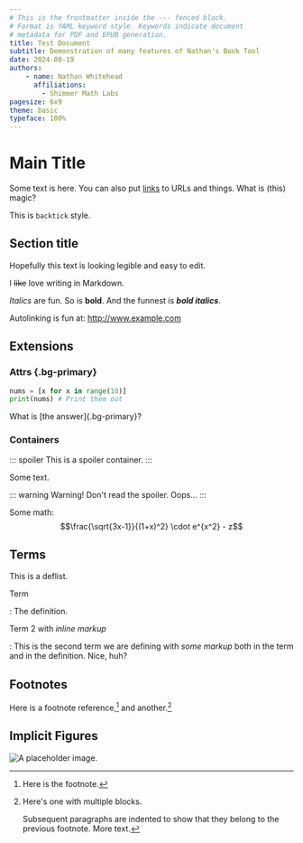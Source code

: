 ```yaml
---
# This is the frontmatter inside the --- fenced block.
# Format is YAML keyword style. Keywords indicate document
# metadata for PDF and EPUB generation.
title: Test Document
subtitle: Demonstration of many features of Nathan's Book Tool
date: 2024-08-19
authors:
    - name: Nathan Whitehead
      affiliations: 
        - Shimmer Math Labs
pagesize: 6x9
theme: basic
typeface: 100%
---
```


# Main Title

Some text is here. You can also put [links](http://www.example.com/) to URLs and things.
What is (this) magic?

This is `backtick` style.

## Section title

Hopefully this text is looking legible and easy to edit.

I ~~like~~ love writing in Markdown.

*Italics* are fun. So is **bold**. And the funnest is ***bold italics***.

Autolinking is fun at: http://www.example.com

## Extensions

### Attrs {.bg-primary}

```python
nums = [x for x in range(10)]
print(nums) # Print them out
```

<!-- With bracketed spans -->
What is [the answer]{.bg-primary}?

### Containers

::: spoiler
This is a spoiler container.
:::

Some text.

::: warning
Warning! Don't read the spoiler. Oops...
:::

Some math:
$$\frac{\sqrt{3x-1}}{(1+x)^2} \cdot e^{x^2} - z$$

## Terms

This is a deflist.

Term

: The definition.

Term 2 with *inline markup*

: This is the second term we are defining with *some markup* both in the term
and in the definition. Nice, huh?

## Footnotes

Here is a footnote reference,[^1] and another.[^longnote]

[^1]: Here is the footnote.

[^longnote]: Here's one with multiple blocks.

    Subsequent paragraphs are indented to show that they
belong to the previous footnote. More text.

## Implicit Figures

![A placeholder image.](https://dummyimage.com/300x200/000/fff)